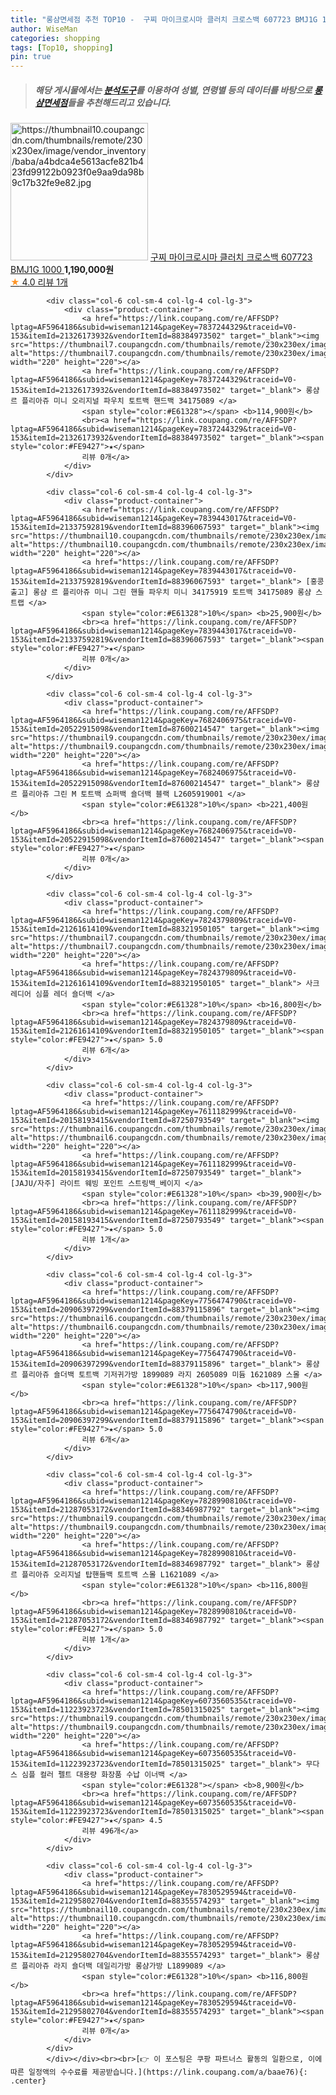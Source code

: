 ```yaml
---
title: "롱샴면세점 추천 TOP10 -  구찌 마이크로시마 클러치 크로스백 607723 BMJ1G 1000 "
author: WiseMan
categories: shopping
tags: [Top10, shopping]
pin: true
---
```


> ##### 해당 게시물에서는 [**분석도구**](https://itemscout.io/)를 이용하여 **성별**, **연령별** 등의 데이터를 바탕으로 [**롱샴면세점**](https://link.coupang.com/a/baae76)들을 추천해드리고 있습니다.
<div class="container"><div class="row">
            <div class="col-6 col-sm-4 col-lg-4 col-lg-3">
                <div class="product-container">
                    <a href="https://link.coupang.com/re/AFFSDP?lptag=AF5964186&subid=wiseman1214&pageKey=7511641411&traceid=V0-153&itemId=19683035539&vendorItemId=86788355911" target="_blank"><img src="https://thumbnail10.coupangcdn.com/thumbnails/remote/230x230ex/image/vendor_inventory/baba/a4bdca4e5613acfe821b423fd99122b0923f0e9aa9da98b9c17b32fe9e82.jpg" alt="https://thumbnail10.coupangcdn.com/thumbnails/remote/230x230ex/image/vendor_inventory/baba/a4bdca4e5613acfe821b423fd99122b0923f0e9aa9da98b9c17b32fe9e82.jpg" width="220" height="220"></a>
                    <a href="https://link.coupang.com/re/AFFSDP?lptag=AF5964186&subid=wiseman1214&pageKey=7511641411&traceid=V0-153&itemId=19683035539&vendorItemId=86788355911" target="_blank"> 구찌 마이크로시마 클러치 크로스백 607723 BMJ1G 1000 </a>
                    <span style="color:#E61328"></span> <b>1,190,000원</b>
                    <br><a href="https://link.coupang.com/re/AFFSDP?lptag=AF5964186&subid=wiseman1214&pageKey=7511641411&traceid=V0-153&itemId=19683035539&vendorItemId=86788355911" target="_blank"><span style="color:#FE9427">★</span> 4.0
                    리뷰 1개</a>
                </div>
            </div>
            
            <div class="col-6 col-sm-4 col-lg-4 col-lg-3">
                <div class="product-container">
                    <a href="https://link.coupang.com/re/AFFSDP?lptag=AF5964186&subid=wiseman1214&pageKey=7837244329&traceid=V0-153&itemId=21326173932&vendorItemId=88384973502" target="_blank"><img src="https://thumbnail7.coupangcdn.com/thumbnails/remote/230x230ex/image/vendor_inventory/2d5c/c9ca5dda0d157a9bf2eb9df8fcb0554fa785b9807f9ee416b56e54b62c05.jpg" alt="https://thumbnail7.coupangcdn.com/thumbnails/remote/230x230ex/image/vendor_inventory/2d5c/c9ca5dda0d157a9bf2eb9df8fcb0554fa785b9807f9ee416b56e54b62c05.jpg" width="220" height="220"></a>
                    <a href="https://link.coupang.com/re/AFFSDP?lptag=AF5964186&subid=wiseman1214&pageKey=7837244329&traceid=V0-153&itemId=21326173932&vendorItemId=88384973502" target="_blank"> 롱샴 르 플리아쥬 미니 오리지널 파우치 토트백 핸드백 34175089 </a>
                    <span style="color:#E61328"></span> <b>114,900원</b>
                    <br><a href="https://link.coupang.com/re/AFFSDP?lptag=AF5964186&subid=wiseman1214&pageKey=7837244329&traceid=V0-153&itemId=21326173932&vendorItemId=88384973502" target="_blank"><span style="color:#FE9427">★</span> 
                    리뷰 0개</a>
                </div>
            </div>
            
            <div class="col-6 col-sm-4 col-lg-4 col-lg-3">
                <div class="product-container">
                    <a href="https://link.coupang.com/re/AFFSDP?lptag=AF5964186&subid=wiseman1214&pageKey=7839443017&traceid=V0-153&itemId=21337592819&vendorItemId=88396067593" target="_blank"><img src="https://thumbnail10.coupangcdn.com/thumbnails/remote/230x230ex/image/vendor_inventory/e0cb/af3efee99ef45f4871cfaf67411cdf3aceeab669e79c33ed40083698e862.jpg" alt="https://thumbnail10.coupangcdn.com/thumbnails/remote/230x230ex/image/vendor_inventory/e0cb/af3efee99ef45f4871cfaf67411cdf3aceeab669e79c33ed40083698e862.jpg" width="220" height="220"></a>
                    <a href="https://link.coupang.com/re/AFFSDP?lptag=AF5964186&subid=wiseman1214&pageKey=7839443017&traceid=V0-153&itemId=21337592819&vendorItemId=88396067593" target="_blank"> [홍콩출고] 롱샴 르 플리아쥬 미니 그린 핸들 파우치 미니 34175919 토트백 34175089 롱샴 스트랩 </a>
                    <span style="color:#E61328">10%</span> <b>25,900원</b>
                    <br><a href="https://link.coupang.com/re/AFFSDP?lptag=AF5964186&subid=wiseman1214&pageKey=7839443017&traceid=V0-153&itemId=21337592819&vendorItemId=88396067593" target="_blank"><span style="color:#FE9427">★</span> 
                    리뷰 0개</a>
                </div>
            </div>
            
            <div class="col-6 col-sm-4 col-lg-4 col-lg-3">
                <div class="product-container">
                    <a href="https://link.coupang.com/re/AFFSDP?lptag=AF5964186&subid=wiseman1214&pageKey=7682406975&traceid=V0-153&itemId=20522915098&vendorItemId=87600214547" target="_blank"><img src="https://thumbnail9.coupangcdn.com/thumbnails/remote/230x230ex/image/vendor_inventory/d674/f6515a0326cb68f7f547c63576384a5ec10fa9907e267bf1773e8d97d25a.jpg" alt="https://thumbnail9.coupangcdn.com/thumbnails/remote/230x230ex/image/vendor_inventory/d674/f6515a0326cb68f7f547c63576384a5ec10fa9907e267bf1773e8d97d25a.jpg" width="220" height="220"></a>
                    <a href="https://link.coupang.com/re/AFFSDP?lptag=AF5964186&subid=wiseman1214&pageKey=7682406975&traceid=V0-153&itemId=20522915098&vendorItemId=87600214547" target="_blank"> 롱샴 르 플리아쥬 그린 M 토트백 쇼퍼백 숄더백 블랙 L2605919001 </a>
                    <span style="color:#E61328">10%</span> <b>221,400원</b>
                    <br><a href="https://link.coupang.com/re/AFFSDP?lptag=AF5964186&subid=wiseman1214&pageKey=7682406975&traceid=V0-153&itemId=20522915098&vendorItemId=87600214547" target="_blank"><span style="color:#FE9427">★</span> 
                    리뷰 0개</a>
                </div>
            </div>
            
            <div class="col-6 col-sm-4 col-lg-4 col-lg-3">
                <div class="product-container">
                    <a href="https://link.coupang.com/re/AFFSDP?lptag=AF5964186&subid=wiseman1214&pageKey=7824379809&traceid=V0-153&itemId=21261614109&vendorItemId=88321950105" target="_blank"><img src="https://thumbnail7.coupangcdn.com/thumbnails/remote/230x230ex/image/vendor_inventory/7090/10d5aad98bdc7df281e14f7e10669bd3bb8dfa5b207198f6cf2a065a227c.jpg" alt="https://thumbnail7.coupangcdn.com/thumbnails/remote/230x230ex/image/vendor_inventory/7090/10d5aad98bdc7df281e14f7e10669bd3bb8dfa5b207198f6cf2a065a227c.jpg" width="220" height="220"></a>
                    <a href="https://link.coupang.com/re/AFFSDP?lptag=AF5964186&subid=wiseman1214&pageKey=7824379809&traceid=V0-153&itemId=21261614109&vendorItemId=88321950105" target="_blank"> 사크레디어 심플 레더 숄더백 </a>
                    <span style="color:#E61328">10%</span> <b>16,800원</b>
                    <br><a href="https://link.coupang.com/re/AFFSDP?lptag=AF5964186&subid=wiseman1214&pageKey=7824379809&traceid=V0-153&itemId=21261614109&vendorItemId=88321950105" target="_blank"><span style="color:#FE9427">★</span> 5.0
                    리뷰 6개</a>
                </div>
            </div>
            
            <div class="col-6 col-sm-4 col-lg-4 col-lg-3">
                <div class="product-container">
                    <a href="https://link.coupang.com/re/AFFSDP?lptag=AF5964186&subid=wiseman1214&pageKey=7611182999&traceid=V0-153&itemId=20158193415&vendorItemId=87250793549" target="_blank"><img src="https://thumbnail6.coupangcdn.com/thumbnails/remote/230x230ex/image/vendor_inventory/80b7/09854fca9b7783410fae400020187e87d508dc3c33c53b6e6f0f832c748b.jpg" alt="https://thumbnail6.coupangcdn.com/thumbnails/remote/230x230ex/image/vendor_inventory/80b7/09854fca9b7783410fae400020187e87d508dc3c33c53b6e6f0f832c748b.jpg" width="220" height="220"></a>
                    <a href="https://link.coupang.com/re/AFFSDP?lptag=AF5964186&subid=wiseman1214&pageKey=7611182999&traceid=V0-153&itemId=20158193415&vendorItemId=87250793549" target="_blank"> [JAJU/자주] 라이트 웨빙 포인트 스트링백_베이지 </a>
                    <span style="color:#E61328">10%</span> <b>39,900원</b>
                    <br><a href="https://link.coupang.com/re/AFFSDP?lptag=AF5964186&subid=wiseman1214&pageKey=7611182999&traceid=V0-153&itemId=20158193415&vendorItemId=87250793549" target="_blank"><span style="color:#FE9427">★</span> 5.0
                    리뷰 1개</a>
                </div>
            </div>
            
            <div class="col-6 col-sm-4 col-lg-4 col-lg-3">
                <div class="product-container">
                    <a href="https://link.coupang.com/re/AFFSDP?lptag=AF5964186&subid=wiseman1214&pageKey=7756474790&traceid=V0-153&itemId=20906397299&vendorItemId=88379115896" target="_blank"><img src="https://thumbnail6.coupangcdn.com/thumbnails/remote/230x230ex/image/vendor_inventory/cb3a/7187ac3edc46efb4b3302d8bcbe86d8124688d2fe1fe73c78cd6c6800bbb.PNG" alt="https://thumbnail6.coupangcdn.com/thumbnails/remote/230x230ex/image/vendor_inventory/cb3a/7187ac3edc46efb4b3302d8bcbe86d8124688d2fe1fe73c78cd6c6800bbb.PNG" width="220" height="220"></a>
                    <a href="https://link.coupang.com/re/AFFSDP?lptag=AF5964186&subid=wiseman1214&pageKey=7756474790&traceid=V0-153&itemId=20906397299&vendorItemId=88379115896" target="_blank"> 롱샴 르 플리아쥬 숄더백 토트백 기저귀가방 1899089 라지 2605089 미듐 1621089 스몰 </a>
                    <span style="color:#E61328">10%</span> <b>117,900원</b>
                    <br><a href="https://link.coupang.com/re/AFFSDP?lptag=AF5964186&subid=wiseman1214&pageKey=7756474790&traceid=V0-153&itemId=20906397299&vendorItemId=88379115896" target="_blank"><span style="color:#FE9427">★</span> 5.0
                    리뷰 6개</a>
                </div>
            </div>
            
            <div class="col-6 col-sm-4 col-lg-4 col-lg-3">
                <div class="product-container">
                    <a href="https://link.coupang.com/re/AFFSDP?lptag=AF5964186&subid=wiseman1214&pageKey=7828990810&traceid=V0-153&itemId=21287053172&vendorItemId=88346987792" target="_blank"><img src="https://thumbnail9.coupangcdn.com/thumbnails/remote/230x230ex/image/vendor_inventory/4ef2/82ffa12933b559f40b0d36ab81da1f6e36e137a49317cc15ca56f46a3661.jpg" alt="https://thumbnail9.coupangcdn.com/thumbnails/remote/230x230ex/image/vendor_inventory/4ef2/82ffa12933b559f40b0d36ab81da1f6e36e137a49317cc15ca56f46a3661.jpg" width="220" height="220"></a>
                    <a href="https://link.coupang.com/re/AFFSDP?lptag=AF5964186&subid=wiseman1214&pageKey=7828990810&traceid=V0-153&itemId=21287053172&vendorItemId=88346987792" target="_blank"> 롱샴 르 플리아쥬 오리지널 탑핸들백 토트백 스몰 L1621089 </a>
                    <span style="color:#E61328">10%</span> <b>116,800원</b>
                    <br><a href="https://link.coupang.com/re/AFFSDP?lptag=AF5964186&subid=wiseman1214&pageKey=7828990810&traceid=V0-153&itemId=21287053172&vendorItemId=88346987792" target="_blank"><span style="color:#FE9427">★</span> 5.0
                    리뷰 1개</a>
                </div>
            </div>
            
            <div class="col-6 col-sm-4 col-lg-4 col-lg-3">
                <div class="product-container">
                    <a href="https://link.coupang.com/re/AFFSDP?lptag=AF5964186&subid=wiseman1214&pageKey=6073560535&traceid=V0-153&itemId=11223923723&vendorItemId=78501315025" target="_blank"><img src="https://thumbnail9.coupangcdn.com/thumbnails/remote/230x230ex/image/rs_quotation_api/zwsqswqk/ece3f60d69e648c9a5d0094fcf5a9506.jpg" alt="https://thumbnail9.coupangcdn.com/thumbnails/remote/230x230ex/image/rs_quotation_api/zwsqswqk/ece3f60d69e648c9a5d0094fcf5a9506.jpg" width="220" height="220"></a>
                    <a href="https://link.coupang.com/re/AFFSDP?lptag=AF5964186&subid=wiseman1214&pageKey=6073560535&traceid=V0-153&itemId=11223923723&vendorItemId=78501315025" target="_blank"> 무다스 심플 컬러 펠트 대용량 화장품 수납 이너백 </a>
                    <span style="color:#E61328"></span> <b>8,900원</b>
                    <br><a href="https://link.coupang.com/re/AFFSDP?lptag=AF5964186&subid=wiseman1214&pageKey=6073560535&traceid=V0-153&itemId=11223923723&vendorItemId=78501315025" target="_blank"><span style="color:#FE9427">★</span> 4.5
                    리뷰 496개</a>
                </div>
            </div>
            
            <div class="col-6 col-sm-4 col-lg-4 col-lg-3">
                <div class="product-container">
                    <a href="https://link.coupang.com/re/AFFSDP?lptag=AF5964186&subid=wiseman1214&pageKey=7830529594&traceid=V0-153&itemId=21295802704&vendorItemId=88355574293" target="_blank"><img src="https://thumbnail10.coupangcdn.com/thumbnails/remote/230x230ex/image/vendor_inventory/6e47/cf765bbdd2fdf80533bc99c8f5d4a21a329febfc9a7a6ffa0db85f04cb89.jpg" alt="https://thumbnail10.coupangcdn.com/thumbnails/remote/230x230ex/image/vendor_inventory/6e47/cf765bbdd2fdf80533bc99c8f5d4a21a329febfc9a7a6ffa0db85f04cb89.jpg" width="220" height="220"></a>
                    <a href="https://link.coupang.com/re/AFFSDP?lptag=AF5964186&subid=wiseman1214&pageKey=7830529594&traceid=V0-153&itemId=21295802704&vendorItemId=88355574293" target="_blank"> 롱샴 르 플리아쥬 라지 숄더백 데일리가방 롱샴가방 L1899089 </a>
                    <span style="color:#E61328">10%</span> <b>116,800원</b>
                    <br><a href="https://link.coupang.com/re/AFFSDP?lptag=AF5964186&subid=wiseman1214&pageKey=7830529594&traceid=V0-153&itemId=21295802704&vendorItemId=88355574293" target="_blank"><span style="color:#FE9427">★</span> 
                    리뷰 0개</a>
                </div>
            </div>
            </div></div><br><br>[👉 이 포스팅은 쿠팡 파트너스 활동의 일환으로, 이에 따른 일정액의 수수료를 제공받습니다.](https://link.coupang.com/a/baae76){: .center}